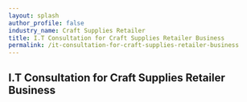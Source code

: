 ```yaml
---
layout: splash 
author_profile: false 
industry_name: Craft Supplies Retailer
title: I.T Consultation for Craft Supplies Retailer Business
permalink: /it-consultation-for-craft-supplies-retailer-business
---
```


## I.T Consultation for Craft Supplies Retailer Business